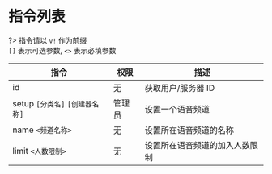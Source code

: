 # 指令列表
?> 指令请以 `v!` 作为前缀  
    `[]` 表示可选参数, `<>` 表示必填参数

| 指令                       | 权限          | 描述                  |
| --------------------------- | ----------- | ---------------------- |  
| id                         | 无            | 获取用户/服务器 ID       | 
| setup `[分类名]` `[创建器名称]` | 管理员       | 设置一个语音频道 |
| name `<频道名称>`          | 无       | 设置所在语音频道的名称 |
| limit `<人数限制>`          | 无       | 设置所在语音频道的加入人数限制 |